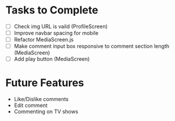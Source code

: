 
# Tasks to Complete
- [ ] Check img URL is vaild (ProfileScreen)
- [ ] Improve navbar spacing for mobile
- [ ] Refactor MediaScreen.js
- [ ] Make comment input box responsive to comment section length (MediaScreen)
- [ ] Add play button (MediaScreen)

# Future Features
- Like/Dislike comments
- Edit comment
- Commenting on TV shows
